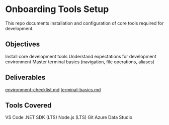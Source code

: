 # Onboarding Tools Setup

This repo documents installation and configuration of core tools required for development.

##  Objectives
 Install core development tools
 Understand expectations for development environment
 Master terminal basics (navigation, file operations, aliases)

##  Deliverables
 [environment-checklist.md](./environment-checklist.md)
 [terminal-basics.md](./terminal-basics.md)

##  Tools Covered
 VS Code
 .NET SDK (LTS)
 Node.js (LTS)
 Git
 Azure Data Studio
